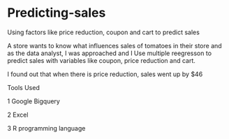 # Predicting-sales
Using factors like price reduction, coupon and cart to predict sales

A store wants to know what influences sales of tomatoes in their store
and as the data analyst, I was approached and I Use multiple reegresson to predict sales with variables like coupon, price reduction and cart.


I found out that when there is price reduction, sales went up by $46 

Tools Used

1 Google Bigquery

2 Excel

3 R programming language
